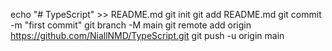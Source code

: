 echo "# TypeScript" >> README.md
git init
git add README.md
git commit -m "first commit"
git branch -M main
git remote add origin https://github.com/NiallNMD/TypeScript.git
git push -u origin main